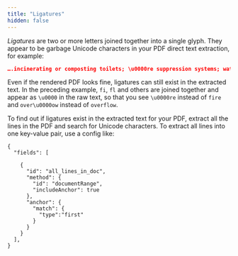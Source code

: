 ```yaml
---
title: "Ligatures"
hidden: false
---
```


*Ligatures* are two or more letters joined together into a single glyph. They appear to be garbage Unicode characters in your PDF direct text extraction, for example:

```json
….incinerating or composting toilets; \u0000re suppression systems; water softeners, conditioners or \u0000ltering systems; over\u0000ow drains for tubs and sinks; back\u0000ow prevention devices...
```

Even if the rendered PDF looks fine, ligatures can still exist in the extracted text. In the preceding example, `fi`, `fl` and others are joined together and appear as `\u0000` in the raw text, so that you see `\u0000re` instead of `fire` and `over\u0000ow` instead of `overflow`.

To find out if ligatures exist in the extracted text for your PDF, extract all the lines in the PDF and search for Unicode characters. To extract all lines into one key-value pair, use a config like:

```
{
  "fields": [
     
    {
      "id": "all_lines_in_doc",
      "method": {
        "id": "documentRange",
        "includeAnchor": true
      },
      "anchor": {
        "match": {
          "type":"first"
        }
      }
    }
  ],
}
```



